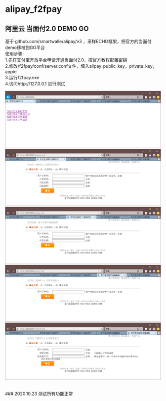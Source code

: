 # alipay_f2fpay
## 阿里云 当面付2.0 DEMO GO

基于 github.com/smartwalle/alipay/v3 ，采样ECHO框架，把官方的当面付demo移植到GO平台<br>
使用步骤:<br>
1.先在支付宝开放平台申请开通当面付2.0，按官方教程配置密钥<br>
2.修改/f2fpay/conf/server.conf文件，填入alipay_public_key，private_key，appid<br>
3.运行f2fpay.exe<br>
4.访问http://127.0.0.1 进行测试<br>

![image](https://github.com/bestyun-xyz/alipay_f2fpay/blob/main//screenshot/index.png)
![image](https://github.com/bestyun-xyz/alipay_f2fpay/blob/main//screenshot/barpay.png)
![image](https://github.com/bestyun-xyz/alipay_f2fpay/blob/main//screenshot/qrpay.png)
![image](https://github.com/bestyun-xyz/alipay_f2fpay/blob/main//screenshot/query.png)
![image](https://github.com/bestyun-xyz/alipay_f2fpay/blob/main//screenshot/refund.png)

<br>
### 2020.10.23 测试所有功能正常
